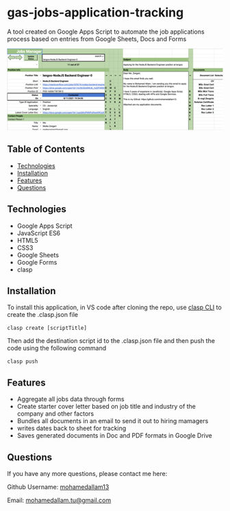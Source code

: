 # gas-jobs-application-tracking
A tool created on Google Apps Script to automate the job applications process based on entries from Google Sheets, Docs and Forms

![Application](./screenshots/Screenshot1.png)


## Table of Contents

* [Technologies](#technologies)
* [Installation](#installation)
* [Features](#features)
* [Questions](#questions)



## Technologies 

* Google Apps Script
* JavaScript ES6
* HTML5
* CSS3
* Google Sheets
* Google Forms
* clasp

## Installation

To install this application, in VS code after cloning the repo, use [clasp CLI](https://developers.google.com/apps-script/guides/clasp) to create the .clasp.json file

```
clasp create [scriptTitle]
```

Then add the destination script id to the .clasp.json file and then push the code using the following command

```
clasp push
```

## Features

* Aggregate all jobs data through forms
* Create starter cover letter based on job title and industry of the company and other factors
* Bundles all documents in an email to send it out to hiring mamagers
* writes dates back to sheet for tracking
* Saves generated documents in Doc and PDF formats in Google Drive



## Questions 

If you have any more questions, please contact me here:

Github Username: [mohamedallam13](https://mohamedallam13.github.io/react-professional-portfolio/)

Email: [mohamedallam.tu@gmail.com](mailto:mohamedallam.tu@gmail.com)

